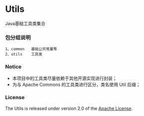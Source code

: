 # Utils
Java基础工具类集合

### 包分组说明
	1、common   基础公共常量等
	2、utils    工具类
	
### Notice
* 本项目中的工具类尽量依赖于其他开源实现进行封装；
* 为与 Apache Commons 的工具类进行区分，类名使用 Util 后缀；

### License
The Utils is released under version 2.0 of the [Apache License][].

[Apache License]: http://www.apache.org/licenses/LICENSE-2.0